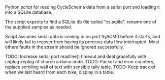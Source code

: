 Python script for reading CycleSchema data from a serial port and loading it into a SQLite database.

The script expects to find a SQLite db file called "cs.sqlite", rename one of the supplied samples as needed.

Script assumes serial data is coming in on port ttyACM0 before it starts, and will likely fail to recover from having its precious data flow interrupted. Most others faults in the stream should be ignored successfully.

TODO: Increase serial port readline() timeout and deal gracefully with unplug-replug of church arduino node.
TODO: Packet and error counters, replace scrolling wall of text with sensible tally table.
TODO: Keep track of when we last heard from each bike, display in a table.

